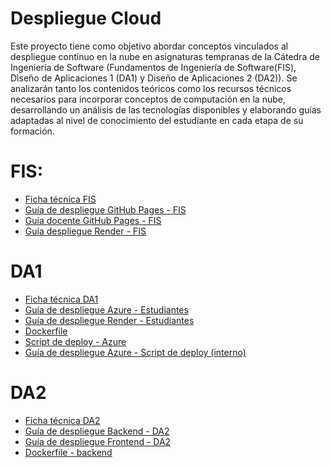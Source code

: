 # Despliegue Cloud

Este proyecto tiene como objetivo abordar conceptos vinculados al despliegue continuo en la nube en asignaturas tempranas de la Cátedra de Ingeniería de Software (Fundamentos de Ingeniería de Software(FIS), Diseño de Aplicaciones 1 (DA1) y Diseño de Aplicaciones 2 (DA2)). Se analizarán tanto los contenidos teóricos como los recursos técnicos necesarios para incorporar conceptos de computación en la nube, desarrollando un análisis de las tecnologías disponibles y elaborando guías adaptadas al nivel de conocimiento del estudiante en cada etapa de su formación.

# FIS:

- [Ficha técnica FIS](./fis/ficha_tecnica_fis.md)
- [Guía de despliegue GitHub Pages - FIS](./fis/guia_despliegue_gh_pages.md)
- [Guía docente GitHub Pages - FIS](./fis/guia_despliegue_docente.md)
- [Guía despliegue Render - FIS](./fis/guia_despliegue_render.md)

# DA1
- [Ficha técnica DA1](./da1/ficha_tecnica_da1.md)
- [Guía de despliegue Azure - Estudiantes](./da1/guia_despliegue_da1_azure.md)
- [Guía de despliegue Render - Estudiantes](./da1/guia_despliegue_da1_render.md)
- [Dockerfile](./da1/ejemplo/Obligatorio_1/dockerfile)
- [Script de deploy - Azure](./da1/ejemplo/Obligatorio_1/deploy.sh)
- [Guía de despliegue Azure - Script de deploy (interno)]()

# DA2
- [Ficha técnica DA2](./da2/ficha_tecnica_da2.md)
- [Guía de despliegue Backend - DA2](./da2/guia_despliegue_backend_da2.md)
- [Guía de despliegue Frontend - DA2](./da2/guia_despliegue_frontend_da2.md)
- [Dockerfile - backend](./da2/ejemplo/Implementacion/Codigo/Backend/Dockerfile)

